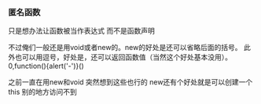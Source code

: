 ### 匿名函数

 只是想办法让函数被当作表达式 而不是函数声明

不过俺们一般还是用void或者new的。new的好处是还可以省略后面的括号。
此外也可以用逗号，好处是，还可以返回函数值（当然这个好处基本没用）。
0,function(){alert('-')}()

之前一直在用new和void 突然想到这些也行的
new还有个好处就是可以创建一个this 别的地方访问不到